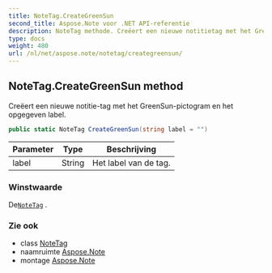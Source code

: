 ```yaml
---
title: NoteTag.CreateGreenSun
second_title: Aspose.Note voor .NET API-referentie
description: NoteTag methode. Creëert een nieuwe notitietag met het GreenSunpictogram en het opgegeven label.
type: docs
weight: 480
url: /nl/net/aspose.note/notetag/creategreensun/
---
```

## NoteTag.CreateGreenSun method

Creëert een nieuwe notitie-tag met het GreenSun-pictogram en het opgegeven label.

```csharp
public static NoteTag CreateGreenSun(string label = "")
```

| Parameter | Type | Beschrijving |
| --- | --- | --- |
| label | String | Het label van de tag. |

### Winstwaarde

De[`NoteTag`](../) .

### Zie ook

* class [NoteTag](../)
* naamruimte [Aspose.Note](../../notetag/)
* montage [Aspose.Note](../../../)


